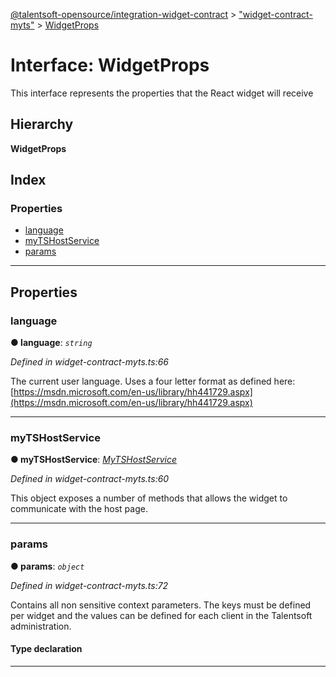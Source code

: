 [@talentsoft-opensource/integration-widget-contract](../README.md) > ["widget-contract-myts"](../modules/_widget_contract_myts_.md) > [WidgetProps](../interfaces/_widget_contract_myts_.widgetprops.md)

# Interface: WidgetProps

This interface represents the properties that the React widget will receive

## Hierarchy

**WidgetProps**

## Index

### Properties

* [language](_widget_contract_myts_.widgetprops.md#language)
* [myTSHostService](_widget_contract_myts_.widgetprops.md#mytshostservice)
* [params](_widget_contract_myts_.widgetprops.md#params)

---

## Properties

<a id="language"></a>

###  language

**● language**: *`string`*

*Defined in widget-contract-myts.ts:66*

The current user language. Uses a four letter format as defined here: [https://msdn.microsoft.com/en-us/library/hh441729.aspx](https://msdn.microsoft.com/en-us/library/hh441729.aspx)

___
<a id="mytshostservice"></a>

###  myTSHostService

**● myTSHostService**: *[MyTSHostService](_widget_contract_myts_.mytshostservice.md)*

*Defined in widget-contract-myts.ts:60*

This object exposes a number of methods that allows the widget to communicate with the host page.

___
<a id="params"></a>

###  params

**● params**: *`object`*

*Defined in widget-contract-myts.ts:72*

Contains all non sensitive context parameters. The keys must be defined per widget and the values can be defined for each client in the Talentsoft administration.

#### Type declaration

[name: `string`]: `string`

___

